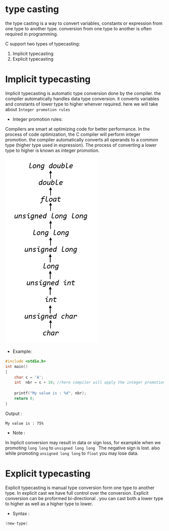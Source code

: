 # type casting 

the type casting is a way to convert variables, constants or expression from one type to another type. conversion from one type to another is often required in programming.

C support two types of typecasting: 
 
 1. Implicit typecasting
 2. Explicit typecasting 

# Implicit typecasting 

Implicit typecasting is automatic type conversion done by the compiler. the compiler automatically handles data type conversion. it converts variables and constants of lower type to higher whenver required. here we will take about `Integer promotion rules` 

 - Integer promotion rules: 

 Compilers are smart at optimizing code for better performance. In the process of code optimization, the C compiler will perform integer promotion. the compiler automatically converts all operands to a common type (higher type used in expression). The process of converting a lower type to higher is known as integer promotion.

 ![alt text](../image/integer-promotion-in-C.png "Integer promotion Rules")


- Example: 

```c
#include <stdio.h>
int main()
{
    char c = 'A';
    int  nbr = c + 10; //here compiler will apply the integer promotion Rule

    printf("My value is : %d", nbr);
    return 0; 
}
```

Output : 

```
My value is : 75% 
```

- Note : 

 In Inplicit conversion may result in data or sign loss, for exampkle when we promoting `long long` to `unsigned long long ` The negative sign is lost. also while promoting `unsigned long long` to `float` you may lose data.


 # Explicit typecasting 

Explicit typecasting is manual type conversion form one type to another type. In explicit cast we have full control over the conversion. Explicit conversion can be proformed bi-directional . you can cast both a lower type to higher as well as a higher type to lower.

- Syntax : 


```c 
(new-type) 
```